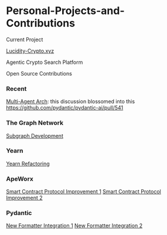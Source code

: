 # Personal-Projects-and-Contributions


Current Project


[Lucidity-Crypto.xyz](https://lucidity-crypto.xyz/)

Agentic Crypto Search Platform

Open Source Contributions

### Recent


[Multi-Agent Arch](https://github.com/pydantic/pydantic-ai/issues/120): this discussion blossomed into this https://github.com/pydantic/pydantic-ai/pull/541


### The Graph Network

[Subgraph Development](https://thegraph.com/explorer/subgraphs/GGkMhbpRrMgPK9zjri1wm2sdPVUtj1eY1ieXhTKWPviT?view=Query&chain=arbitrum-one)

### Yearn

[Yearn Refactoring](https://github.com/yearn/ydata/pull/24)

### ApeWorx

[Smart Contract Protocol Improvement 1](https://github.com/ApeAcademy/ERC721/pull/6)
[Smart Contract Protocol Improvement 2](https://github.com/ApeAcademy/ERC721/pull/7)

### Pydantic

[New Formatter Integration 1](https://github.com/pydantic/pydantic/pull/7930)
[New Formatter Integration 2](https://github.com/pydantic/pydantic-core/pull/1051)
